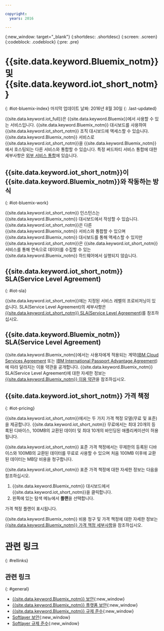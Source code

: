 ```yaml
---

copyright:
  years: 2016

---
```


{:new_window: target="\_blank"}
{:shortdesc: .shortdesc}
{:screen: .screen}
{:codeblock: .codeblock}
{:pre: .pre}

# {{site.data.keyword.Bluemix_notm}} 및 {{site.data.keyword.iot_short_notm}}
{: #iot-bluemix-index}
마지막 업데이트 날짜: 2016년 8월 30일
{: .last-updated}

{{site.data.keyword.iot_full}}은 {{site.data.keyword.Bluemix}}에서 사용할 수 있는 서비스입니다. {{site.data.keyword.Bluemix_notm}} 대시보드를 사용하여 {{site.data.keyword.iot_short_notm}} 조직 대시보드에 액세스할 수 있습니다. {{site.data.keyword.Bluemix_notm}} 서비스로 {{site.data.keyword.iot_short_notm}}을 {{site.data.keyword.Bluemix_notm}}에서 호스팅되는 다른 서비스와 통합할 수 있습니다. 특정 써드파티 서비스 통합에 대한 세부사항은 [외부 서비스 통합](/extensions/index.html)에 있습니다.

## {{site.data.keyword.iot_short_notm}}이 {{site.data.keyword.Bluemix_notm}}와 작동하는 방식
{: #iot-bluemix-work}

{{site.data.keyword.iot_short_notm}} 인스턴스는 {{site.data.keyword.Bluemix_notm}} 대시보드에서 작성할 수 있습니다. {{site.data.keyword.iot_short_notm}}은 다른 {{site.data.keyword.Bluemix_notm}} 서비스와 통합할 수 있으며 {{site.data.keyword.Bluemix_notm}} 대시보드를 통해 액세스할 수 있지만 {{site.data.keyword.iot_short_notm}}은 {{site.data.keyword.iot_short_notm}} 서비스를 통해 연속으로 데이터를 수집할 수 있는 {{site.data.keyword.Bluemix_notm}} 하드웨어에서 실행되지 않습니다.

## {{site.data.keyword.iot_short_notm}} SLA(Service Level Agreement)
{: #iot-sla}

{{site.data.keyword.iot_short_notm}}에는 지정된 서비스 레벨의 프로비저닝이 있습니다. SLA(Service Level Agreement)의 세부사항은 [{{site.data.keyword.iot_short_notm}} SLA(Service Level Agreement)](http://www-03.ibm.com/software/sla/sladb.nsf/pdf/6738-03/$file/i126-6738-03_06-2016_en_US.pdf)를 참조하십시오.

## {{site.data.keyword.Bluemix_notm}} SLA(Service Level Agreement)

{{site.data.keyword.Bluemix_notm}}에서는 사용자에게 적용되는 계약([IBM Cloud Services Agreement](http://www-05.ibm.com/support/operations/files/pdf/csa_us.pdf?cm_mc_uid=65870113399114371461368&cm_mc_sid_50200000=1469524513) 또는 [IBM International Passport Advantage Agreement](https://www-01.ibm.com/software/passportadvantage/pa_agreements.html))에 따라 달라지는 이용 약관을 공개합니다. {{site.data.keyword.Bluemix_notm}} SLA(Service Level Agreement)에 대한 자세한 정보는 [{{site.data.keyword.Bluemix_notm}} 이용 약관](.../.../.../navigation/notices.html#terms)을 참조하십시오.

## {{site.data.keyword.iot_short_notm}} 가격 책정
{: #iot-pricing}

{{site.data.keyword.iot_short_notm}}에서는 두 가지 가격 책정 모델(무료 및 표준)을 제공합니다. {{site.data.keyword.iot_short_notm}} 무료에서는 최대 20개의 등록된 디바이스, 100MB의 교환된 데이터 및 최대 10개의 바인딩된 애플리케이션이 허용됩니다.

{{site.data.keyword.iot_short_notm}} 표준 가격 책정에서는 무제한의 등록된 디바이스와 100MB의 교환된 데이터를 무료로 사용할 수 있으며 처음 100MB 이후에 교환된 데이터는 MB당 비용을 청구합니다.

{{site.data.keyword.iot_short_notm}} 표준 가격 책정에 대한 자세한 정보는 다음을 참조하십시오.

1. {{site.data.keyword.Bluemix_notm}} 대시보드에서 {{site.data.keyword.iot_short_notm}}을 클릭합니다.
2. 왼쪽에 있는 탐색 메뉴에서 **플랜**을 선택합니다.

가격 책정 플랜이 표시됩니다.

{{site.data.keyword.Bluemix_notm}} 비용 청구 및 가격 책정에 대한 자세한 정보는 [{{site.data.keyword.Bluemix_notm}} 가격 책정 세부사항](https://console.stage1.ng.bluemix.net/docs/pricing/index.html)을 참조하십시오.

# 관련 링크
{: #rellinks}


## 관련 링크
{: #general}

* [{{site.data.keyword.Bluemix_notm}} 보안](https://console.ng.bluemix.net/docs/security/index.html#security){:new_window}
* [{{site.data.keyword.Bluemix_notm}} 플랫폼 보안](https://new-console.stage1.ng.bluemix.net/docs/security/index.html#platform-security){:new_window}
* [{{site.data.keyword.Bluemix_notm}} 규제 준수](https://console.ng.bluemix.net/docs/security/index.html#compliance){:new_window}
* [Softlayer 보안](http://www.softlayer.com/security){:new_window}
* [Softlayer 규제 준수](http://www.softlayer.com/compliance){:new_window}
